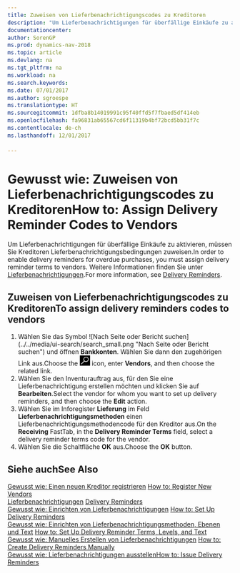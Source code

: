 ```yaml
---
title: Zuweisen von Lieferbenachrichtigungscodes zu Kreditoren
description: "Um Lieferbenachrichtigungen für überfällige Einkäufe zu aktivieren, müssen Sie Kreditoren Lieferbenachrichtigungsbedingungen zuweisen."
documentationcenter: 
author: SorenGP
ms.prod: dynamics-nav-2018
ms.topic: article
ms.devlang: na
ms.tgt_pltfrm: na
ms.workload: na
ms.search.keywords: 
ms.date: 07/01/2017
ms.author: sgroespe
ms.translationtype: HT
ms.sourcegitcommit: 1dfba8b14019991c95f40ffd5f7fbaed5df414eb
ms.openlocfilehash: fa96831ab65567cd6f11319b4bf72bcd5bb31f7c
ms.contentlocale: de-ch
ms.lasthandoff: 12/01/2017

---
```

# <a name="how-to-assign-delivery-reminder-codes-to-vendors"></a><span data-ttu-id="9bdfe-103">Gewusst wie: Zuweisen von Lieferbenachrichtigungscodes zu Kreditoren</span><span class="sxs-lookup"><span data-stu-id="9bdfe-103">How to: Assign Delivery Reminder Codes to Vendors</span></span>
<span data-ttu-id="9bdfe-104">Um Lieferbenachrichtigungen für überfällige Einkäufe zu aktivieren, müssen Sie Kreditoren Lieferbenachrichtigungsbedingungen zuweisen.</span><span class="sxs-lookup"><span data-stu-id="9bdfe-104">In order to enable delivery reminders for overdue purchases, you must assign delivery reminder terms to vendors.</span></span> <span data-ttu-id="9bdfe-105">Weitere Informationen finden Sie unter [Lieferbenachrichtigungen](delivery-reminders.md).</span><span class="sxs-lookup"><span data-stu-id="9bdfe-105">For more information, see [Delivery Reminders](delivery-reminders.md).</span></span>  

## <a name="to-assign-delivery-reminders-codes-to-vendors"></a><span data-ttu-id="9bdfe-106">Zuweisen von Lieferbenachrichtigungscodes zu Kreditoren</span><span class="sxs-lookup"><span data-stu-id="9bdfe-106">To assign delivery reminders codes to vendors</span></span>  

1.  <span data-ttu-id="9bdfe-107">Wählen Sie das Symbol ![Nach Seite oder Bericht suchen] (../../media/ui-search/search_small.png "Nach Seite oder Bericht suchen") und öffnen **Bankkonten**. Wählen Sie dann den zugehörigen Link aus.</span><span class="sxs-lookup"><span data-stu-id="9bdfe-107">Choose the ![Search for Page or Report](../../media/ui-search/search_small.png "Search for Page or Report icon") icon, enter **Vendors**, and then choose the related link.</span></span>  
2.  <span data-ttu-id="9bdfe-108">Wählen Sie den Inventurauftrag aus, für den Sie eine Lieferbenachrichtigung erstellen möchten und klicken Sie auf **Bearbeiten**.</span><span class="sxs-lookup"><span data-stu-id="9bdfe-108">Select the vendor for whom you want to set up delivery reminders, and then choose the **Edit** action.</span></span>  
3.  <span data-ttu-id="9bdfe-109">Wählen Sie im Inforegister **Lieferung** im Feld **Lieferbenachrichtigungsmethoden** einen Lieferbenachrichtigungsmethodencode für den Kreditor aus.</span><span class="sxs-lookup"><span data-stu-id="9bdfe-109">On the **Receiving** FastTab, in the **Delivery Reminder Terms** field, select a delivery reminder terms code for the vendor.</span></span>  
4.  <span data-ttu-id="9bdfe-110">Wählen Sie die Schaltfläche **OK** aus.</span><span class="sxs-lookup"><span data-stu-id="9bdfe-110">Choose the **OK** button.</span></span>  

## <a name="see-also"></a><span data-ttu-id="9bdfe-111">Siehe auch</span><span class="sxs-lookup"><span data-stu-id="9bdfe-111">See Also</span></span>  
 <span data-ttu-id="9bdfe-112">[Gewusst wie: Einen neuen Kreditor registrieren](../../purchasing-how-register-new-vendors.md) </span><span class="sxs-lookup"><span data-stu-id="9bdfe-112">[How to: Register New Vendors](../../purchasing-how-register-new-vendors.md) </span></span>  
 <span data-ttu-id="9bdfe-113">[Lieferbenachrichtigungen](delivery-reminders.md) </span><span class="sxs-lookup"><span data-stu-id="9bdfe-113">[Delivery Reminders](delivery-reminders.md) </span></span>  
 <span data-ttu-id="9bdfe-114">[Gewusst wie: Einrichten von Lieferbenachrichtigungen](how-to-set-up-delivery-reminders.md) </span><span class="sxs-lookup"><span data-stu-id="9bdfe-114">[How to: Set Up Delivery Reminders](how-to-set-up-delivery-reminders.md) </span></span>  
 <span data-ttu-id="9bdfe-115">[Gewusst wie: Einrichten von Lieferbenachrichtigungsmethoden, Ebenen und Text](how-to-set-up-delivery-reminder-terms-levels-and-text.md) </span><span class="sxs-lookup"><span data-stu-id="9bdfe-115">[How to: Set Up Delivery Reminder Terms, Levels, and Text](how-to-set-up-delivery-reminder-terms-levels-and-text.md) </span></span>  
 <span data-ttu-id="9bdfe-116">[Gewusst wie: Manuelles Erstellen von Lieferbenachrichtigungen](how-to-create-delivery-reminders-manually.md) </span><span class="sxs-lookup"><span data-stu-id="9bdfe-116">[How to: Create Delivery Reminders Manually](how-to-create-delivery-reminders-manually.md) </span></span>  
 [<span data-ttu-id="9bdfe-117">Gewusst wie: Lieferbenachrichtigungen ausstellen</span><span class="sxs-lookup"><span data-stu-id="9bdfe-117">How to: Issue Delivery Reminders</span></span>](how-to-issue-delivery-reminders.md)

